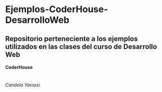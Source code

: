 # Ejemplos-CoderHouse-DesarrolloWeb 
## Repositorio perteneciente a los ejemplos utilizados en las clases del curso de Desarrollo Web 
#### CoderHouse 
#
###### Candela Yarossi.
 
